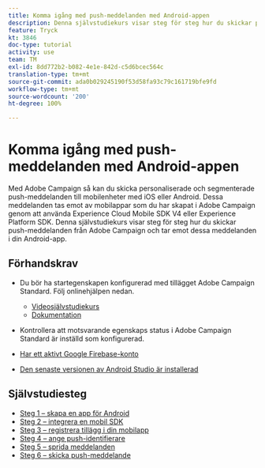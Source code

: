 ```yaml
---
title: Komma igång med push-meddelanden med Android-appen
description: Denna självstudiekurs visar steg för steg hur du skickar push-meddelanden från Adobe Campaign och tar emot dessa meddelanden i din Android-app.
feature: Tryck
kt: 3846
doc-type: tutorial
activity: use
team: TM
exl-id: 8dd772b2-b082-4e1e-842d-c5d6bcec564c
translation-type: tm+mt
source-git-commit: ada0b029245190f53d58fa93c79c161719bfe9fd
workflow-type: tm+mt
source-wordcount: '200'
ht-degree: 100%

---
```


# Komma igång med push-meddelanden med Android-appen

Med Adobe Campaign så kan du skicka personaliserade och segmenterade push-meddelanden till mobilenheter med iOS eller Android.
Dessa meddelanden tas emot av mobilappar som du har skapat i Adobe Campaign genom att använda Experience Cloud Mobile SDK V4 eller Experience Platform SDK.
Denna självstudiekurs visar steg för steg hur du skickar push-meddelanden från Adobe Campaign och tar emot dessa meddelanden i din Android-app.

## Förhandskrav

* Du bör ha startegenskapen konfigurerad med tillägget Adobe Campaign Standard. Följ onlinehjälpen nedan.
   * [Videosjälvstudiekurs](https://video.tv.adobe.com/v/26224?quality=12)
   * [Dokumentation](https://docs.adobe.com/content/help/sv-SE/campaign-standard-learn/tutorials/communication-channels/mobile/configure-mobile-apps-using-aep-sdk.html)

* Kontrollera att motsvarande egenskaps status i Adobe Campaign Standard är inställd som konfigurerad.
* [Har ett aktivt Google Firebase-konto](https://firebase.google.com)
* [Den senaste versionen av Android Studio är installerad](https://developer.android.com/studio)

## Självstudiesteg

* [Steg 1 – skapa en app för Android](/help/tutorial-push-notifications-android/create-android-app.md)
* [Steg 2 – integrera en mobil SDK](/help/tutorial-push-notifications-android/integrating-with-mobile-sdk.md)
* [Steg 3 – registrera tillägg i din mobilapp](/help/tutorial-push-notifications-android/register-mobile-extensions.md)
* [Steg 4 – ange push-identifierare](/help/tutorial-push-notifications-android/set-push-identifier.md)
* [Steg 5 – sprida meddelanden](/help/tutorial-push-notifications-android/propagate-notification.md)
* [Steg 6 – skicka push-meddelande](/help/tutorial-push-notifications-android/send-push-notification.md)
